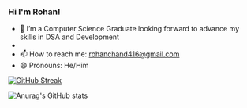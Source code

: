 ### Hi I'm Rohan!

- 🔭 I’m a Computer Science Graduate looking forward to advance my skills in DSA and Development
- 
- 📫 How to reach me: rohanchand416@gmail.com
- 😄 Pronouns: He/Him


[![GitHub Streak](https://github-readme-streak-stats.herokuapp.com?user=rohan416&theme=transparent&hide_border=true&border_radius=4&date_format=j%20M%5B%20Y%5D&card_width=489)](https://git.io/streak-stats)


![Anurag's GitHub stats](https://github-readme-stats.vercel.app/api?username=rohan416&theme=dark&show_icons=true?theme=gotham)




